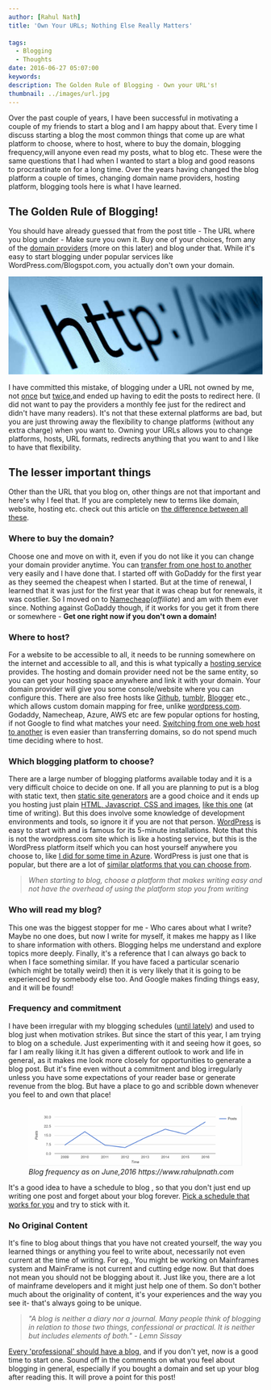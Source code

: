 ```yaml
---
author: [Rahul Nath]
title: 'Own Your URLs; Nothing Else Really Matters'
  
tags:
  - Blogging
  - Thoughts
date: 2016-06-27 05:07:00
keywords:
description: The Golden Rule of Blogging - Own your URL's!
thumbnail: ../images/url.jpg
---
```


Over the past couple of years, I have been successful in motivating a couple of my friends to start a blog and I am happy about that. Every time I discuss starting a blog the most common things that come up are what platform to choose, where to host, where to buy the domain, blogging frequency,will anyone even read my posts, what to blog etc. These were the same questions that I had when I wanted to start a blog and good reasons to procrastinate on for a long time. Over the years having changed the blog platform a couple of times, changing domain name providers, hosting platform, blogging tools here is what I have learned.

## The Golden Rule of Blogging!

You should have already guessed that from the post title - The URL where you blog under - Make sure you own it. Buy one of your choices, from any of the [domain providers](https://www.google.com.au/search?q=buy+domain) (more on this later) and blog under that. While it's easy to start blogging under popular services like WordPress.com/Blogspot.com, you actually don't own your domain.

[![Own your URL](../images/url.jpg)](https://i.kinja-img.com/gawker-media/image/upload/pgtqyluoyhr1swo4wrmn.jpg)

I have committed this mistake, of blogging under a URL not owned by me, not [once](http://rahulpnath.blogspot.com/) but [twice](https://rahulpnath.wordpress.com),and ended up having to edit the posts to redirect here. (I did not want to pay the providers a monthly fee just for the redirect and didn't have many readers). It's not that these external platforms are bad, but you are just throwing away the flexibility to change platforms (without any extra charge) when you want to. Owning your URLs allows you to change platforms, hosts, URL formats, redirects anything that you want to and I like to have that flexibility.

## The lesser important things

Other than the URL that you blog on, other things are not that important and here's why I feel that. If you are completely new to terms like domain, website, hosting etc. check out this article on [ the difference between all these](http://support.hostgator.com/articles/hosting-guide/what-is-the-difference-between-domains-vs-hosting-vs-website).

### Where to buy the domain?

Choose one and move on with it, even if you do not like it you can change your domain provider anytime. You can [transfer from one host to another](http://www.macworld.com/article/1164499/web-apps/how-to-transfer-your-domain-name-between-hosts.html) very easily and I have done that. I started off with GoDaddy for the first year as they seemed the cheapest when I started. But at the time of renewal, I learned that it was just for the first year that it was cheap but for renewals, it was costlier. So I moved on to [Namecheap](https://www.namecheap.com/?aff=101935)(_affiliate_) and am with them ever since. Nothing against GoDaddy though, if it works for you get it from there or somewhere - **Get one right now if you don't own a domain!**

### Where to host?

For a website to be accessible to all, it needs to be running somewhere on the internet and accessible to all, and this is what typically a [hosting service](https://en.wikipedia.org/wiki/Web_hosting_service) provides. The hosting and domain provider need not be the same entity, so you can get your hosting space anywhere and link it with your domain. Your domain provider will give you some console/website where you can configure this. There are also free hosts like [Github](https://pages.github.com/), [tumblr](https://www.tumblr.com/), [Blogger](https://support.google.com/blogger/answer/55374?hl=en) etc., which allows custom domain mapping for free, unlike [wordpress.com](https://en.support.wordpress.com/domains/). Godaddy, Namecheap, Azure, AWS etc are few popular options for hosting, if not Google to find what matches your need. [Switching from one web host to another](http://www.webhostingsecretrevealed.net/blog/web-hosting-guides/switching-web-host/) is even easier than transferring domains, so do not spend much time deciding where to host.

### Which blogging platform to choose?

There are a large number of blogging platforms available today and it is a very difficult choice to decide on one. If all you are planning to put is a blog with static text, then [static site generators](https://www.staticgen.com/) are a good choice and it ends up you hosting just plain [HTML, Javascript, CSS and images](https://github.com/rahulpnath/rahulpnath.com/tree/blog), [like this one](http://www.rahulpnath.com/blog/static-generator-is-all-a-blog-needs-moving-to-octopress/) (at time of writing). But this does involve some knowledge of development environments and tools, so ignore it if you are not that person. [WordPress](https://wordpress.org/) is easy to start with and is famous for its 5-minute installations. Note that this is not the wordpress.com site which is like a hosting service, but this is the WordPress platform itself which you can host yourself anywhere you choose to, like [I did for some time in Azure](http://www.rahulpnath.com/blog/azure-web-sites-moving-wordpress-to-cloud/). WordPress is just one that is popular, but there are a lot of [similar platforms that you can choose from](https://www.microsoft.com/web/gallery/categories.aspx?category=Blogs).

> _When starting to blog, choose a platform that makes writing easy and not have the overhead of using the platform stop you from writing_

### Who will read my blog?

This one was the biggest stopper for me - Who cares about what I write? Maybe no one does, but now I write for myself, it makes me happy as I like to share information with others. Blogging helps me understand and explore topics more deeply. Finally, it's a reference that I can always go back to when I face something similar. If you have faced a particular scenario (which might be totally weird) then it is very likely that it is going to be experienced by somebody else too. And Google makes finding things easy, and it will be found!

### Frequency and commitment

I have been irregular with my blogging schedules ([until lately](http://www.rahulpnath.com/blog/archives/)) and used to blog just when motivation strikes. But since the start of this year, I am trying to blog on a schedule. Just experimenting with it and seeing how it goes, so far I am really liking it.It has given a different outlook to work and life in general, as it makes me look more closely for opportunities to generate a blog post. But it's fine even without a commitment and blog irregularly unless you have some expectations of your reader base or generate revenue from the blog. But have a place to go and scribble down whenever you feel to and own that place!

<figure>  
    <img alt="Blog frequency as on 26-06-2-16 http://www.rahulpnath.com" src="../images/blog_frequency.png" />
    <figcaption><em>Blog frequency as on June,2016 https://www.rahulpnath.com</em></figcaption>
</figure>        
 
It's a good idea to have a schedule to blog , so that you don't just end up writing one post and forget about your blog forever. [Pick a schedule that works for you](https://blog.codinghorror.com/how-to-achieve-ultimate-blog-success-in-one-easy-step/) and try to stick with it.

### No Original Content

It's fine to blog about things that you have not created yourself, the way you learned things or anything you feel to write about, necessarily not even current at the time of writing. For eg., You might be working on Mainframes system and MainFrame is not current and cutting edge now. But that does not mean you should not be blogging about it. Just like you, there are a lot of mainframe developers and it might just help one of them. So don't bother much about the originality of content, it's your experiences and the way you see it- that's always going to be unique.

> _"A blog is neither a diary nor a journal. Many people think of blogging in relation to those two things, confessional or practical. It is neither but includes elements of both." - Lemn Sissay_

[Every 'professional' should have a blog](http://www.rahulpnath.com/blog/get-started-with-your-blog/), and if you don't yet, now is a good time to start one. Sound off in the comments on what you feel about blogging in general, especially if you bought a domain and set up your blog after reading this. It will prove a point for this post!
